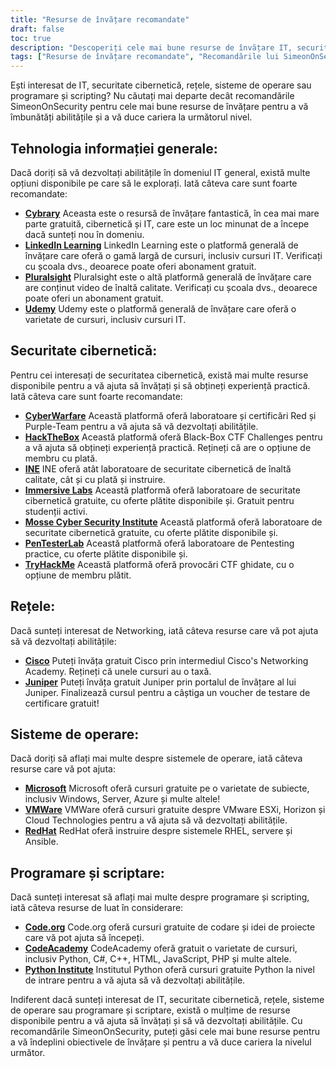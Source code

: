 ```yaml
---
title: "Resurse de învățare recomandate"
draft: false
toc: true
description: "Descoperiți cele mai bune resurse de învățare IT, securitate cibernetică, rețele, sisteme de operare și programare și scriptare cu Recomandările SimeonOnSecurity. De la platforme online gratuite precum Cybrary, Code.org și CodeAcademy, până la platforme plătite precum LinkedIn Learning, Pluralsight și TryHackMe, veți găsi o gamă largă de opțiuni pentru a vă îndeplini obiectivele de învățare. Îmbunătățiți-vă abilitățile în domenii precum Cisco, Juniper, Windows, VMware și Red Hat cu instruire și certificări gratuite. Du-ți cariera la următorul nivel cu resursele de învățare de top ale SimeonOnSecurity."
tags: ["Resurse de învățare recomandate", "Recomandările lui SimeonOnSecurity", "ACEASTA", "Securitate cibernetică", "Rețele", "Sisteme de operare", "Programare și Scriptare", "Cybrary", "LinkedIn Learning", "Vedere plurală", "Udemy", "Razboi cibernetic", "HackTheBox", "INE", "Laboratoare imersive", "Institutul de securitate cibernetică Mosse", "PenTesterLab", "ÎncearcăHackMe", "Cisco", "Ienupăr", "Microsoft", "VMWare", "Palarie rosie", "Code.org", "CodeAcademy", "Institutul Python"]
---
```


Ești interesat de IT, securitate cibernetică, rețele, sisteme de operare sau programare și scripting? Nu căutați mai departe decât recomandările SimeonOnSecurity pentru cele mai bune resurse de învățare pentru a vă îmbunătăți abilitățile și a vă duce cariera la următorul nivel.

## Tehnologia informației generale:

Dacă doriți să vă dezvoltați abilitățile în domeniul IT general, există multe opțiuni disponibile pe care să le explorați. Iată câteva care sunt foarte recomandate:

- [**Cybrary**](https://www.cybrary.it/) Aceasta este o resursă de învățare fantastică, în cea mai mare parte gratuită, cibernetică și IT, care este un loc minunat de a începe dacă sunteți nou în domeniu.
- [**LinkedIn Learning**](https://www.lynda.com/) LinkedIn Learning este o platformă generală de învățare care oferă o gamă largă de cursuri, inclusiv cursuri IT. Verificați cu școala dvs., deoarece poate oferi abonament gratuit.
- [**Pluralsight**](https://www.pluralsight.com/) Pluralsight este o altă platformă generală de învățare care are conținut video de înaltă calitate. Verificați cu școala dvs., deoarece poate oferi un abonament gratuit.
- [**Udemy**](https://www.udemy.com/) Udemy este o platformă generală de învățare care oferă o varietate de cursuri, inclusiv cursuri IT.

## Securitate cibernetică:

Pentru cei interesați de securitatea cibernetică, există mai multe resurse disponibile pentru a vă ajuta să învățați și să obțineți experiență practică. Iată câteva care sunt foarte recomandate:

- [**CyberWarfare**](https://cyberwarfare.live/) Această platformă oferă laboratoare și certificări Red și Purple-Team pentru a vă ajuta să vă dezvoltați abilitățile.
- [**HackTheBox**](https://www.hackthebox.eu/) Această platformă oferă Black-Box CTF Challenges pentru a vă ajuta să obțineți experiență practică. Rețineți că are o opțiune de membru cu plată.
- [**INE**](https://ine.com/) INE oferă atât laboratoare de securitate cibernetică de înaltă calitate, cât și cu plată și instruire.
- [**Immersive Labs**](https://www.immersivelabs.com/) Această platformă oferă laboratoare de securitate cibernetică gratuite, cu oferte plătite disponibile și. Gratuit pentru studenții activi.
- [**Mosse Cyber Security Institute**](https://platform.mosse-institute.com/#/) Această platformă oferă laboratoare de securitate cibernetică gratuite, cu oferte plătite disponibile și.
- [**PenTesterLab**](https://pentesterlab.com/) Această platformă oferă laboratoare de Pentesting practice, cu oferte plătite disponibile și.
- [**TryHackMe**](https://tryhackme.com/) Această platformă oferă provocări CTF ghidate, cu o opțiune de membru plătit.

## Rețele:

Dacă sunteți interesat de Networking, iată câteva resurse care vă pot ajuta să vă dezvoltați abilitățile:

- [**Cisco**](https://www.cisco.com/c/m/en_sg/partners/cisco-networking-academy/index.html) Puteți învăța gratuit Cisco prin intermediul Cisco's Networking Academy. Rețineți că unele cursuri au o taxă.
- [**Juniper**](https://learningportal.juniper.net/juniper/default.aspx) Puteți învăța gratuit Juniper prin portalul de învățare al lui Juniper. Finalizează cursul pentru a câștiga un voucher de testare de certificare gratuit!

## Sisteme de operare:

Dacă doriți să aflați mai multe despre sistemele de operare, iată câteva resurse care vă pot ajuta:

- [**Microsoft**](https://docs.microsoft.com/en-us/learn/) Microsoft oferă cursuri gratuite pe o varietate de subiecte, inclusiv Windows, Server, Azure și multe altele!
- [**VMWare**](https://www.vmware.com/education-services/learning-zone.html) VMWare oferă cursuri gratuite despre VMware ESXi, Horizon și Cloud Technologies pentru a vă ajuta să vă dezvoltați abilitățile.
- [**RedHat**](https://www.redhat.com/en/services/training-and-certification) RedHat oferă instruire despre sistemele RHEL, servere și Ansible.

## Programare și scriptare:

Dacă sunteți interesat să aflați mai multe despre programare și scripting, iată câteva resurse de luat în considerare:

- [**Code.org**](https://studio.code.org/courses) Code.org oferă cursuri gratuite de codare și idei de proiecte care vă pot ajuta să începeți.
- [**CodeAcademy**](https://www.codecademy.com/) CodeAcademy oferă gratuit o varietate de cursuri, inclusiv Python, C#, C++, HTML, JavaScript, PHP și multe altele.
- [**Python Institute**](https://pythoninstitute.org/free-python-courses/) Institutul Python oferă cursuri gratuite Python la nivel de intrare pentru a vă ajuta să vă dezvoltați abilitățile.

Indiferent dacă sunteți interesat de IT, securitate cibernetică, rețele, sisteme de operare sau programare și scriptare, există o mulțime de resurse disponibile pentru a vă ajuta să învățați și să vă dezvoltați abilitățile. Cu recomandările SimeonOnSecurity, puteți găsi cele mai bune resurse pentru a vă îndeplini obiectivele de învățare și pentru a vă duce cariera la nivelul următor.
